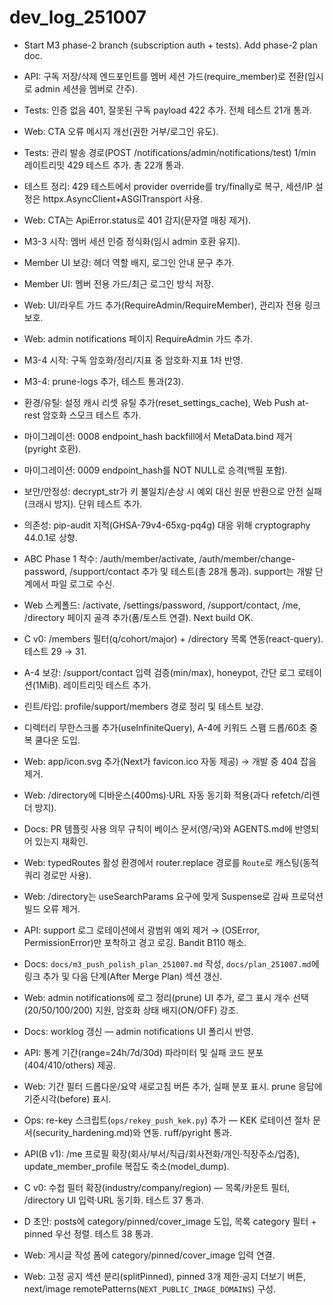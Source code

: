 # dev_log_251007

- Start M3 phase-2 branch (subscription auth + tests). Add phase-2 plan doc.
- API: 구독 저장/삭제 엔드포인트를 멤버 세션 가드(require_member)로 전환(임시로 admin 세션을 멤버로 간주).
- Tests: 인증 없음 401, 잘못된 구독 payload 422 추가. 전체 테스트 21개 통과.
- Web: CTA 오류 메시지 개선(권한 거부/로그인 유도).
- Tests: 관리 발송 경로(POST /notifications/admin/notifications/test) 1/min 레이트리밋 429 테스트 추가. 총 22개 통과.
 - 테스트 정리: 429 테스트에서 provider override를 try/finally로 복구, 세션/IP 설정은 httpx.AsyncClient+ASGITransport 사용.
 - Web: CTA는 ApiError.status로 401 감지(문자열 매칭 제거).

- M3-3 시작: 멤버 세션 인증 정식화(임시 admin 호환 유지).
- Member UI 보강: 헤더 역할 배지, 로그인 안내 문구 추가.
- Member UI: 멤버 전용 가드/최근 로그인 방식 저장.
- Web: UI/라우트 가드 추가(RequireAdmin/RequireMember), 관리자 전용 링크 보호.
- Web: admin notifications 페이지 RequireAdmin 가드 추가.
- M3-4 시작: 구독 암호화/정리/지표 중 암호화·지표 1차 반영.
- M3-4: prune-logs 추가, 테스트 통과(23).
- 환경/유틸: 설정 캐시 리셋 유틸 추가(reset_settings_cache), Web Push at-rest 암호화 스모크 테스트 추가.
- 마이그레이션: 0008 endpoint_hash backfill에서 MetaData.bind 제거(pyright 호환).
- 마이그레이션: 0009 endpoint_hash를 NOT NULL로 승격(백필 포함).
- 보안/안정성: decrypt_str가 키 불일치/손상 시 예외 대신 원문 반환으로 안전 실패(크래시 방지). 단위 테스트 추가.
- 의존성: pip-audit 지적(GHSA-79v4-65xg-pq4g) 대응 위해 cryptography 44.0.1로 상향.
- ABC Phase 1 착수: /auth/member/activate, /auth/member/change-password, /support/contact 추가 및 테스트(총 28개 통과). support는 개발 단계에서 파일 로그로 수신.
- Web 스케폴드: /activate, /settings/password, /support/contact, /me, /directory 페이지 골격 추가(폼/토스트 연결). Next build OK.
 - C v0: /members 필터(q/cohort/major) + /directory 목록 연동(react-query). 테스트 29 → 31.
- A-4 보강: /support/contact 입력 검증(min/max), honeypot, 간단 로그 로테이션(1MiB). 레이트리밋 테스트 추가.
- 린트/타입: profile/support/members 경로 정리 및 테스트 보강.
 - 디렉터리 무한스크롤 추가(useInfiniteQuery), A-4에 키워드 스팸 드롭/60초 중복 쿨다운 도입.

- Web: app/icon.svg 추가(Next가 favicon.ico 자동 제공) → 개발 중 404 잡음 제거.
- Web: /directory에 디바운스(400ms)·URL 자동 동기화 적용(과다 refetch/리렌더 방지).
- Docs: PR 템플릿 사용 의무 규칙이 베이스 문서(영/국)와 AGENTS.md에 반영되어 있는지 재확인.

- Web: typedRoutes 활성 환경에서 router.replace 경로를 `Route`로 캐스팅(동적 쿼리 경로만 사용).
- Web: /directory는 useSearchParams 요구에 맞게 Suspense로 감싸 프로덕션 빌드 오류 제거.
- API: support 로그 로테이션에서 광범위 예외 제거 → (OSError, PermissionError)만 포착하고 경고 로깅. Bandit B110 해소.
- Docs: `docs/m3_push_polish_plan_251007.md` 작성, `docs/plan_251007.md`에 링크 추가 및 다음 단계(After Merge Plan) 섹션 갱신.
 - Web: admin notifications에 로그 정리(prune) UI 추가, 로그 표시 개수 선택(20/50/100/200) 지원, 암호화 상태 배지(ON/OFF) 강조.
 - Docs: worklog 갱신 — admin notifications UI 폴리시 반영.
- API: 통계 기간(range=24h/7d/30d) 파라미터 및 실패 코드 분포(404/410/others) 제공.
- Web: 기간 필터 드롭다운/요약 새로고침 버튼 추가, 실패 분포 표시. prune 응답에 기준시각(before) 표시.
- Ops: re-key 스크립트(`ops/rekey_push_kek.py`) 추가 — KEK 로테이션 절차 문서(security_hardening.md)와 연동. ruff/pyright 통과.
- API(B v1): /me 프로필 확장(회사/부서/직급/회사전화/개인·직장주소/업종), update_member_profile 복잡도 축소(model_dump).
- C v0: 수첩 필터 확장(industry/company/region) — 목록/카운트 필터, /directory UI 입력·URL 동기화. 테스트 37 통과.
- D 초안: posts에 category/pinned/cover_image 도입, 목록 category 필터 + pinned 우선 정렬. 테스트 38 통과.
- Web: 게시글 작성 폼에 category/pinned/cover_image 입력 연결.
- Web: 고정 공지 섹션 분리(splitPinned), pinned 3개 제한·공지 더보기 버튼, next/image remotePatterns(`NEXT_PUBLIC_IMAGE_DOMAINS`) 구성.
